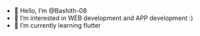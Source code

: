 - 👋 Hello, I’m @Bashith-08
- 👀 I’m interested in WEB development and APP development :)
- 🌱 I’m currently learning flutter


<!---
Bashith-08/Bashith-08 is a ✨ special ✨ repository because its `README.md` (this file) appears on your GitHub profile.
You can click the Preview link to take a look at your changes.
--->

